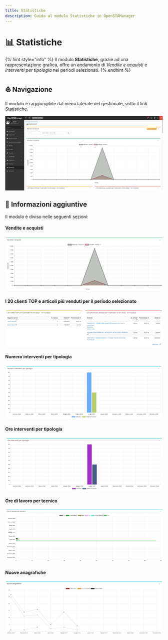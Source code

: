 ```yaml
---
title: Statistiche
description: Guida al modulo Statistiche in OpenSTAManager
---
```


# 📊 Statistiche

{% hint style="info" %}
Il modulo **Statistiche**, grazie ad una rappresentazione grafica, offre un andamento di _Vendite e acquisti_ e _interventi per tipologia_ nei periodi selezionati.
{% endhint %}

## ⛵ Navigazione

Il modulo è raggiungibile dal menu laterale del gestionale, sotto il link Statistiche.

![](<../.gitbook/assets/image (80).png>)

## 🔽 Informazioni aggiuntive

Il modulo è diviso nelle seguenti sezioni:

#### Vendite e acquisti

![](<../.gitbook/assets/image (89) (1).png>)

#### I 20 clienti TOP e articoli più venduti per il periodo selezionato

![](<../.gitbook/assets/image (104).png>)

#### Numero interventi per tipologia

![](<../.gitbook/assets/image (27) (1).png>)

#### Ore interventi per tipologia

![](<../.gitbook/assets/image (64) (1).png>)

#### Ore di lavoro per tecnico

![](<../.gitbook/assets/image (64).png>)

#### Nuove anagrafiche

![](<../.gitbook/assets/Clipboard - 7 luglio 2022 12 56 (1).png>)
